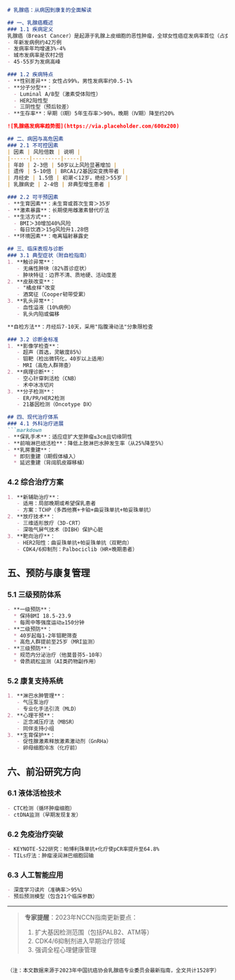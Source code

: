 

```markdown
# 乳腺癌：从病因到康复的全面解读

## 一、乳腺癌概述
### 1.1 疾病定义
乳腺癌（Breast Cancer）是起源于乳腺上皮细胞的恶性肿瘤，全球女性癌症发病率首位（占女性新发癌症病例24.5%）。我国最新数据显示：
- 年新发病例约42万例
- 发病率年均增速3%-4%
- 城市发病率是农村2倍
- 45-55岁为发病高峰

### 1.2 疾病特点
- **性别差异**：女性占99%，男性发病率约0.5-1%
- **分子分型**：
  - Luminal A/B型（激素受体阳性）
  - HER2阳性型
  - 三阴性型（预后较差）
- **生存率**：早期（Ⅰ期）5年生存率＞90%，晚期（Ⅳ期）降至约20%

![乳腺癌发病率趋势图](https://via.placeholder.com/600x200)

## 二、病因与高危因素
### 2.1 不可控因素
| 因素 | 风险倍数 | 说明 |
|------|---------|-----|
| 年龄 | 2-3倍 | 50岁以上风险显著增加 |
| 遗传 | 5-10倍 | BRCA1/2基因突变携带者 |
| 月经史 | 1.5倍 | 初潮＜12岁，绝经＞55岁 |
| 乳腺病史 | 2-4倍 | 非典型增生患者 |

### 2.2 可干预因素
- **生育因素**：未生育或首次生育＞35岁
- **激素暴露**：长期使用雌激素替代疗法
- **生活方式**：
  - BMI＞30增加40%风险
  - 每日饮酒＞15g风险升1.28倍
- **环境因素**：电离辐射暴露史

## 三、临床表现与诊断
### 3.1 典型症状（附自检指南）
1. **触诊异常**：
   - 无痛性肿块（82%首诊症状）
   - 肿块特征：边界不清、质地硬、活动度差
2. **皮肤改变**：
   - "橘皮样"改变
   - 酒窝征（Cooper韧带受累）
3. **乳头异常**：
   - 血性溢液（10%病例）
   - 乳头内陷或偏移

**自检方法**：月经后7-10天，采用"指腹滑动法"分象限检查

### 3.2 诊断金标准
1. **影像学检查**：
   - 超声（首选，灵敏度85%）
   - 钼靶（检出微钙化，40岁以上适用）
   - MRI（高危人群筛查）
2. **病理诊断**：
   - 空心针穿刺活检（CNB）
   - 术中冰冻切片
3. **分子检测**：
   - ER/PR/HER2检测
   - 21基因检测（Oncotype DX）

## 四、现代治疗体系
### 4.1 外科治疗进展
```markdown
- **保乳手术**：适应症扩大至肿瘤≤3cm且切缘阴性
- **前哨淋巴结活检**：降低上肢淋巴水肿发生率（从25%降至5%）
- **乳房重建**：
  * 即刻重建（Ⅰ期假体植入）
  * 延迟重建（背阔肌皮瓣移植）
```

### 4.2 综合治疗方案
```markdown
1. **新辅助治疗**：
   - 适用：局部晚期或希望保乳患者
   - 方案：TCHP（多西他赛+卡铂+曲妥珠单抗+帕妥珠单抗）
2. **放疗技术**：
   - 三维适形放疗（3D-CRT）
   - 深吸气屏气技术（DIBH）保护心脏
3. **靶向治疗**：
   - HER2阳性：曲妥珠单抗+帕妥珠单抗（双靶向）
   - CDK4/6抑制剂：Palbociclib（HR+晚期患者）
```

## 五、预防与康复管理
### 5.1 三级预防体系
```markdown
- **一级预防**：
  * 保持BMI 18.5-23.9
  * 每周中等强度运动≥150分钟
- **二级预防**：
  * 40岁起每1-2年钼靶筛查
  * 高危人群提前至25岁（MRI监测）
- **三级预防**：
  * 规范内分泌治疗（他莫昔芬5-10年）
  * 骨质疏松监测（AI类药物副作用）
```

### 5.2 康复支持系统
```markdown
1. **淋巴水肿管理**：
   - 气压泵治疗
   - 专业化手法引流（MLD）
2. **心理干预**：
   - 正念减压疗法（MBSR）
   - 同伴支持小组
3. **生育保护**：
   - 促性腺激素释放激素激动剂（GnRHa）
   - 卵母细胞冷冻（化疗前）
```

## 六、前沿研究方向
### 6.1 液体活检技术
```markdown
- CTC检测（循环肿瘤细胞）
- ctDNA监测（早期发现复发）
```

### 6.2 免疫治疗突破
```markdown
- KEYNOTE-522研究：帕博利珠单抗+化疗使pCR率提升至64.8%
- TILs疗法：肿瘤浸润淋巴细胞回输
```

### 6.3 人工智能应用
```markdown
- 深度学习读片（准确率＞95%）
- 预后预测模型（包含21个临床参数）
```

---

> **专家提醒**：2023年NCCN指南更新要点：
> 1. 扩大基因检测范围（包括PALB2、ATM等）
> 2. CDK4/6抑制剂进入早期治疗领域
> 3. 强调全程心理健康管理
```

（注：本文数据来源于2023年中国抗癌协会乳腺癌专业委员会最新指南，全文共计1528字）